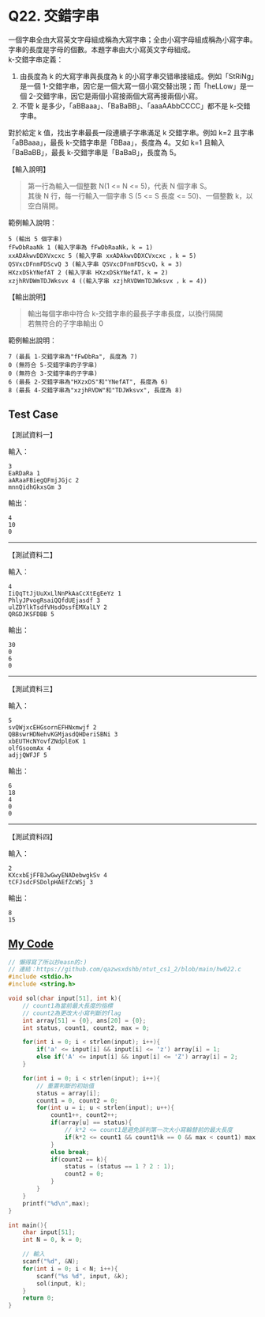 # Q22. 交錯字串

一個字串全由大寫英文字母組成稱為大寫字串；全由小寫字母組成稱為小寫字串。字串的長度是字母的個數。本題字串由大小寫英文字母組成。  
k-交錯字串定義：

1. 由長度為 k 的大寫字串與長度為 k 的小寫字串交错串接組成。例如「StRiNg」是一個 1-交錯字串，因它是一個大寫一個小寫交替出現；而「heLLow」是一個 2-交錯字串，因它是兩個小寫接兩個大寫再接兩個小寫。
2. 不管 k 是多少，「aBBaaa」、「BaBaBB」、「aaaAAbbCCCC」都不是 k-交錯字串。

對於給定 k 值，找出字串最長一段連續子字串滿足 k 交錯字串。例如 k=2 且字串「aBBaaa」，最長 k-交錯字串是「BBaa」，長度為 4。又如 k=1 且輸入「BaBaBB」，最長 k-交錯字串是「BaBaB」，長度為 5。

【輸入說明】

> 第一行為輸入一個整數 N(1 <= N <= 5)，代表 N 個字串 S。  
> 其後 N 行，每一行輸入一個字串 S (5 <= S 長度 <= 50)、一個整數 k，以空白隔開。

範例輸入說明：

    5 (輸出 5 個字串)
    fFwDbRaaNk 1 (輸入字串為 fFwDbRaaNk，k = 1)
    xxADAkwvDDXVxcxc 5 (輸入字串 xxADAkwvDDXCVxcxc ，k = 5)
    QSVxcDFnmFDScvQ 3 (輸入字串 QSVxcDFnmFDScvQ，k = 3)
    HXzxDSkYNefAT 2 (輸入字串 HXzxDSkYNefAT，k = 2)
    xzjhRVDWmTDJWksvx 4 ((輸入字串 xzjhRVDWmTDJWksvx ，k = 4))

【輸出說明】

> 輸出每個字串中符合 k-交錯字串的最長子字串長度，以換行隔開  
> 若無符合的子字串輸出 0

範例輸出說明：

    7 (最長 1-交錯字串為"fFwDbRa", 長度為 7)
    0 (無符合 5-交錯字串的子字串)
    0 (無符合 3-交錯字串的子字串)
    6 (最長 2-交錯字串為"HXzxDS"和"YNefAT", 長度為 6)
    8 (最長 4-交錯字串為"xzjhRVDW"和"TDJWksvx", 長度為 8)

## Test Case

【測試資料一】

輸入：

    3
    EaRDaRa 1
    aARaaFBiegQFmjJGjc 2
    mnnQidhGkxsGm 3

輸出：

    4
    10
    0

---

【測試資料二】

輸入：

    4
    IiQqTtJjUuXxLlNnPkAaCcXtEgEeYz 1
    PhlyJPvogRsaiQQfdUEjasdf 3
    ulZDYlkTsdfVHsdOssfEMXalLY 2
    QRGDJKSFDBB 5

輸出：

    30
    0
    6
    0

---

【測試資料三】

輸入：

    5
    svQWjxcEHGsornEFHNxmwjf 2
    QBBswrHDNehvKGMjasdQHDeriSBNi 3
    xbEUTHcNYovfZNdplEoK 1
    olfGsoomAx 4
    adjjQWFJF 5

輸出：

    6
    18
    4
    0
    0

---

【測試資料四】

輸入：

    2
    KXcxbEjFFBJwGwyENADebwgkSv 4
    tCFJsdcFSDolpHAEfZcWSj 3

輸出：

    8
    15

## [My Code](./q022.c)

```c
// 懶得寫了所以抄easn的:)
// 連結：https://github.com/qazwsxdshb/ntut_cs1_2/blob/main/hw022.c
#include <stdio.h>
#include <string.h>

void sol(char input[51], int k){
    // count1為當前最大長度的指標
    // count2為更改大小寫判斷的flag
    int array[51] = {0}, ans[20] = {0};
    int status, count1, count2, max = 0;

    for(int i = 0; i < strlen(input); i++){
        if('a' <= input[i] && input[i] <= 'z') array[i] = 1;
        else if('A' <= input[i] && input[i] <= 'Z') array[i] = 2;
    }

    for(int i = 0; i < strlen(input); i++){
        // 重置判斷的初始值
        status = array[i];
        count1 = 0, count2 = 0;
        for(int u = i; u < strlen(input); u++){
            count1++, count2++;
            if(array[u] == status){
                // k*2 <= count1是避免誤判第一次大小寫輪替前的最大長度
                if(k*2 <= count1 && count1%k == 0 && max < count1) max = count1;
            }
            else break;
            if(count2 == k){
                status = (status == 1 ? 2 : 1);
                count2 = 0;
            }
        }
    }
    printf("%d\n",max);
}

int main(){
    char input[51];
    int N = 0, k = 0;

    // 輸入
    scanf("%d", &N);
    for(int i = 0; i < N; i++){
        scanf("%s %d", input, &k);
        sol(input, k);
    }
    return 0;
}
```
